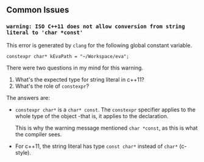
## Common Issues

### `warning: ISO C++11 does not allow conversion from string literal to 'char *const'`

This error is generated by `clang` for the following global constant variable.

    constexpr char* kEvaPath = "~/Workspace/eva";

There were two questions in my mind for this warning.

1. What's the expected type for string literal in c++11?
2. What's the role of `constexpr`?

The answers are:

- `constexpr char*` is a `char* const`. The `constexpr` specifier applies to the
  whole type of the object -that is, it applies to the declaration.

  This is why the warning message mentioned `char *const`, as this is what the
  compiler sees.

- For c++11, the string literal has type `const char*` instead of `char*`
  (c-style).

